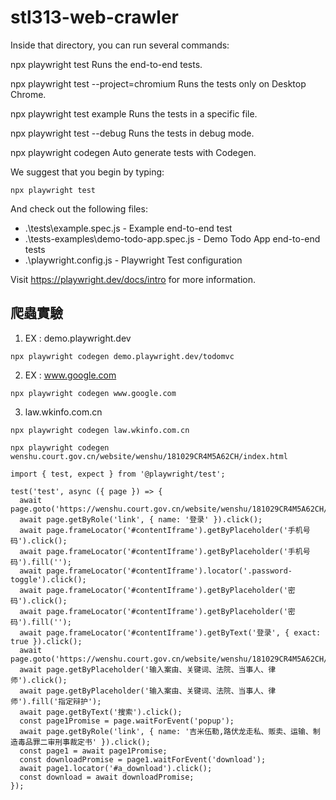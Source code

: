 # stl313-web-crawler

Inside that directory, you can run several commands:

  npx playwright test
    Runs the end-to-end tests.

  npx playwright test --project=chromium
    Runs the tests only on Desktop Chrome.

  npx playwright test example
    Runs the tests in a specific file.

  npx playwright test --debug
    Runs the tests in debug mode.

  npx playwright codegen
    Auto generate tests with Codegen.

We suggest that you begin by typing:

    npx playwright test

And check out the following files:
  - .\tests\example.spec.js - Example end-to-end test
  - .\tests-examples\demo-todo-app.spec.js - Demo Todo App end-to-end tests
  - .\playwright.config.js - Playwright Test configuration

Visit https://playwright.dev/docs/intro for more information.

## 爬蟲實驗

1. EX : demo.playwright.dev

```
npx playwright codegen demo.playwright.dev/todomvc
```

2. EX : www.google.com

```
npx playwright codegen www.google.com
```
3. law.wkinfo.com.cn

```
npx playwright codegen law.wkinfo.com.cn
```

```
npx playwright codegen wenshu.court.gov.cn/website/wenshu/181029CR4M5A62CH/index.html
```

```
import { test, expect } from '@playwright/test';

test('test', async ({ page }) => {
  await page.goto('https://wenshu.court.gov.cn/website/wenshu/181029CR4M5A62CH/index.html');
  await page.getByRole('link', { name: '登录' }).click();
  await page.frameLocator('#contentIframe').getByPlaceholder('手机号码').click();
  await page.frameLocator('#contentIframe').getByPlaceholder('手机号码').fill('');
  await page.frameLocator('#contentIframe').locator('.password-toggle').click();
  await page.frameLocator('#contentIframe').getByPlaceholder('密码').click();
  await page.frameLocator('#contentIframe').getByPlaceholder('密码').fill('');
  await page.frameLocator('#contentIframe').getByText('登录', { exact: true }).click();
  await page.goto('https://wenshu.court.gov.cn/website/wenshu/181029CR4M5A62CH/index.html?');
  await page.getByPlaceholder('输入案由、关键词、法院、当事人、律师').click();
  await page.getByPlaceholder('输入案由、关键词、法院、当事人、律师').fill('指定辩护');
  await page.getByText('搜索').click();
  const page1Promise = page.waitForEvent('popup');
  await page.getByRole('link', { name: '吉米伍勒,路伏龙走私、贩卖、运输、制造毒品罪二审刑事裁定书' }).click();
  const page1 = await page1Promise;
  const downloadPromise = page1.waitForEvent('download');
  await page1.locator('#a_download').click();
  const download = await downloadPromise;
});
```